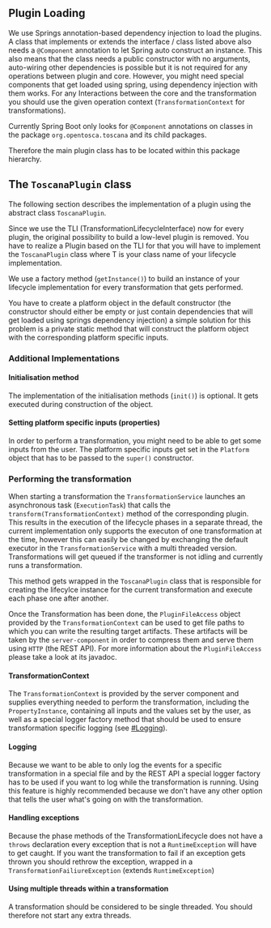 ## Plugin Loading

We use Springs annotation-based dependency injection to load the plugins.
A class that implements or extends the interface / class listed above also needs a `@Component` annotation to let Spring auto construct an instance.
This also means that the class needs a public constructor with no arguments, auto-wiring other dependencies is possible but it is not required for any operations between plugin and core.
However, you might need special components that get loaded using spring, using dependency injection with them works.
For any Interactions between the core and the transformation you should use the given operation context (`TransformationContext` for transformations).

Currently Spring Boot only looks for `@Component` annotations on classes in the package `org.opentosca.toscana` and its child packages.

Therefore the main plugin class has to be located within this package hierarchy.

## The `ToscanaPlugin` class

The following section describes the implementation of a plugin using the abstract class `ToscanaPlugin`.

Since we use the TLI (TransformationLifecycleInterface) now for every plugin, the original possibility to build a low-level plugin is removed. You have to realize a Plugin based on the TLI for that you will have to implement the `ToscanaPlugin` class where T is your class name of your lifecycle implementation.

We use a factory method (`getInstance()`) to build an instance of your lifecycle implementation for every transformation that gets performed.

You have to create a platform object in the default constructor (the constructor should either be empty or just contain dependencies that will get loaded using springs dependency injection) a simple solution for this problem is a private static method that will construct the platform object with the corresponding platform specific inputs.

### Additional Implementations

#### Initialisation method

The implementation of the initialisation methods (`init()`) is optional. It gets executed during construction of the object.

#### Setting platform specific inputs (properties)

In order to perform a transformation, you might need to be able to get some inputs from the user.
The platform specific inputs get set in the `Platform` object that has to be passed to the `super()` constructor.

### Performing the transformation

When starting a transformation the `TransformationService` launches an asynchronous task (`ExecutionTask`) that calls the `transform(TransformationContext)` method of the corresponding plugin.
This results in the execution of the lifecycle phases in a separate thread, the current implementation only supports the executon of one transformation at the time, however this can easily be changed by exchanging the default executor in the `TransformationService` with a multi threaded version.
Transformations will get queued if the transformer is not idling and currently runs a transformation.

This method gets wrapped in the `ToscanaPlugin` class that is responsible for creating the lifecylce instance for the current transformation and execute each phase one after another.

Once the Transformation has been done, the `PluginFileAccess` object provided by the `TransformationContext` can be used to get file paths to which you can write the resulting target artifacts.
These artifacts will be taken by the `server-component` in order to compress them and serve them using `HTTP` (the REST API). For more information about the `PluginFileAccess` please take a look at its javadoc.

#### TransformationContext

The `TransformationContext` is provided by the server component and supplies everything needed to perform the transformation, including the `PropertyInstance`, containing all inputs and the values set by the user, as well as a special logger factory method that should be used to ensure transformation specific logging (see [#Logging](Logging)).

#### Logging

Because we want to be able to only log the events for a specific transformation in a special file and by the REST API a special logger factory has to be used if you want to log while the transformation is running.
Using this feature is highly recommended because we don't have any other option that tells the user what's going on with the transformation.

#### Handling exceptions

Because the phase methods of the TransformationLifecycle does not have a `throws` declaration every exception that is not a `RuntimeException` will have to get caught.
If you want the transformation to fail if an exception gets thrown you should rethrow the exception, wrapped in a `TransformationFailiureException` (extends `RuntimeException`)

#### Using multiple threads within a transformation

A transformation should be considered to be single threaded.
 You should therefore not start any extra threads.
